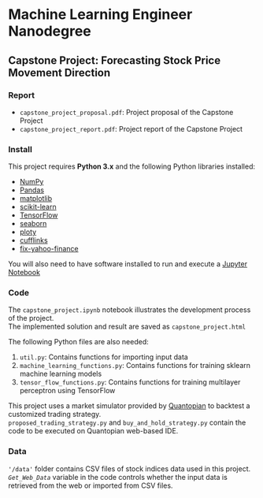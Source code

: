 
# Machine Learning Engineer Nanodegree
## Capstone Project: Forecasting Stock Price Movement Direction

### Report
* `capstone_project_proposal.pdf`: Project proposal of the Capstone Project  
* `capstone_project_report.pdf`: Project report of the Capstone Project   

### Install

This project requires **Python 3.x** and the following Python libraries installed:

- [NumPy](http://www.numpy.org/)
- [Pandas](http://pandas.pydata.org)
- [matplotlib](http://matplotlib.org/)
- [scikit-learn](http://scikit-learn.org/stable/)
- [TensorFlow](https://www.tensorflow.org/)
- [seaborn](https://seaborn.pydata.org/)
- [ploty](https://plot.ly/python/getting-started/)
- [cufflinks](https://plot.ly/ipython-notebooks/cufflinks/)
- [fix-yahoo-finance](https://pypi.python.org/pypi/fix-yahoo-finance)

You will also need to have software installed to run and execute a [Jupyter Notebook](http://ipython.org/notebook.html)


### Code

The `capstone_project.ipynb` notebook illustrates the development process of the project.   
The implemented solution and result are saved as `capstone_project.html`

The following Python files are also needed:  
1) `util.py`: Contains functions for importing input data  
2) `machine_learning_functions.py`: Contains functions for training sklearn machine learning models  
2) `tensor_flow_functions.py`: Contains functions for training multilayer perceptron using TensorFlow   

This project uses a market simulator provided by [Quantopian](https://www.quantopian.com) to backtest a customized trading strategy.  
`proposed_trading_strategy.py` and `buy_and_hold_strategy.py` contain the code to be executed on Quantopian web-based IDE.

### Data

`'/data'` folder contains CSV files of stock indices data used in this project.  
*`Get_Web_Data`* variable in the code controls whether the input data is retrieved from the web or imported from CSV files.  
